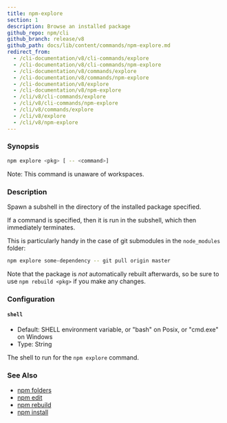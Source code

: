 ```yaml
---
title: npm-explore
section: 1
description: Browse an installed package
github_repo: npm/cli
github_branch: release/v8
github_path: docs/lib/content/commands/npm-explore.md
redirect_from:
  - /cli-documentation/v8/cli-commands/explore
  - /cli-documentation/v8/cli-commands/npm-explore
  - /cli-documentation/v8/commands/explore
  - /cli-documentation/v8/commands/npm-explore
  - /cli-documentation/v8/explore
  - /cli-documentation/v8/npm-explore
  - /cli/v8/cli-commands/explore
  - /cli/v8/cli-commands/npm-explore
  - /cli/v8/commands/explore
  - /cli/v8/explore
  - /cli/v8/npm-explore
---
```


### Synopsis

```bash
npm explore <pkg> [ -- <command>]
```

Note: This command is unaware of workspaces.

### Description

Spawn a subshell in the directory of the installed package specified.

If a command is specified, then it is run in the subshell, which then
immediately terminates.

This is particularly handy in the case of git submodules in the
`node_modules` folder:

```bash
npm explore some-dependency -- git pull origin master
```

Note that the package is *not* automatically rebuilt afterwards, so be
sure to use `npm rebuild <pkg>` if you make any changes.

### Configuration

#### `shell`

* Default: SHELL environment variable, or "bash" on Posix, or "cmd.exe" on
  Windows
* Type: String

The shell to run for the `npm explore` command.

### See Also

* [npm folders](/cli/v8/configuring-npm/folders)
* [npm edit](/cli/v8/commands/npm-edit)
* [npm rebuild](/cli/v8/commands/npm-rebuild)
* [npm install](/cli/v8/commands/npm-install)
